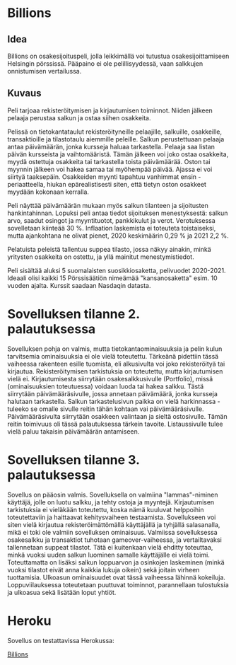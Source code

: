 # Billions

## Idea

Billions on osakesijoituspeli, jolla leikkimällä voi tutustua osakesijoittamiseen Helsingin pörssissä. Pääpaino ei ole pelillisyydessä, vaan salkkujen onnistumisen vertailussa.

## Kuvaus

Peli tarjoaa rekisteröitymisen ja kirjautumisen toiminnot.
Niiden jälkeen pelaaja perustaa salkun ja ostaa siihen osakkeita.

Pelissä on tietokantataulut rekisteröityneille pelaajille, salkuille, osakkeille, transaktioille ja tilastotaulu aiemmille peleille.
Salkun perustettuaan pelaaja antaa päivämäärän, jonka kursseja haluaa tarkastella. Pelaaja saa listan päivän kursseista ja vaihtomääristä. Tämän jälkeen voi joko ostaa osakkeita, myydä ostettuja osakkeita tai tarkastella toista päivämäärää. Oston tai myynnin jälkeen voi hakea samaa tai myöhempää päivää. Ajassa ei voi siirtyä taaksepäin. Osakkeiden myynti tapahtuu vanhimmat ensin -periaatteella, hiukan epärealistisesti siten, että tietyn oston osakkeet myydään kokonaan kerralla.

Peli näyttää päivämäärän mukaan myös salkun tilanteen ja sijoitusten hankintahinnan. Lopuksi peli antaa tiedot sijoituksen menestyksestä: salkun arvo, saadut osingot ja myyntituotot, pankkikulut ja verot. Verotuksessa sovelletaan kiinteää 30 %. Inflaation laskemista ei toteuteta toistaiseksi, mutta ajankohtana ne olivat pienet, 2020 keskimäärin 0,29 % ja 2021 2,2 %.

Pelatuista peleistä tallentuu suppea tilasto, jossa näkyy ainakin, minkä yritysten osakkeita on ostettu, ja yllä mainitut menestymistiedot.

Peli sisältää aluksi 5 suomalaisten suosikkiosaketta, pelivuodet 2020-2021. Ideaali olisi kaikki 15 Pörssisäätiön nimeämää "kansanosaketta" esim. 10 vuoden ajalta. Kurssit saadaan Nasdaqin datasta.

# Sovelluksen tilanne 2. palautuksessa

Sovelluksen pohja on valmis, mutta tietokantaominaisuuksia ja pelin kulun tarvitsemia ominaisuuksia ei ole vielä toteutettu. Tärkeänä pidettiin tässä vaiheessa rakenteen esille tuomista, eli alkusivulta voi joko rekisteröityä tai kirjautua. Rekisteröitymisen tarkistuksia on toteutettu, mutta kirjautumisen vielä ei. Kirjautumisesta siirrytään osakesalkkusivulle (Portfolio), missä (ominaisuuksien toteutuessa) voidaan luoda tai hakea salkku. Tästä siirrytään päivämääräsivulle, jossa annetaan päivämäärä, jonka kursseja halutaan tarkastella. Salkun tarkastelusivun paikka on vielä harkinnassa - tuleeko se omalle sivulle reitin tähän kohtaan vai päivämääräsivulle.  Päivämääräsivulta siirrytään osakkeen valintaan ja sieltä ostosivulle. Tämän reitin toimivuus oli tässä palautuksessa tärkein tavoite. Listaussivulle tulee vielä paluu takaisin päivämäärän antamiseen.

# Sovelluksen tilanne 3. palautuksessa

Sovellus on pääosin valmis. Sovelluksella on valmiina "lammas"-niminen käyttäjä, jolle on luotu salkku, ja tehty ostoja ja myyntejä. Kirjautumisen tarkistuksia ei vieläkään toteutettu, koska nämä kuuluvat helppoihin toteutettaviin ja haittaavat kehitysvaiheen testaamista. Sovellukseen voi siten vielä kirjautua rekisteröimättömällä käyttäjällä ja tyhjällä salasanalla, mikä ei toki ole valmiin sovelluksen ominaisuus. Valmiissa sovelluksessa osakesalkku ja transaktiot tuhotaan gameover-vaiheessa, ja vertailtavaksi tallennetaan suppeat tilastot. Tätä ei kuitenkaan vielä ehditty toteuttaa, minkä vuoksi uuden salkun luominen samalle käyttäjälle ei vielä toimi. Toteuttamatta on lisäksi salkun loppuarvon ja osinkojen laskeminen (minkä vuoksi tilastot eivät anna kaikkia lukuja oikein) sekä joitain virheen tuottamisia. Ulkoasun ominaisuudet ovat tässä vaiheessa lähinnä kokeiluja. Loppuviilauksessa toteutetaan puuttuvat toiminnot, parannellaan tulostuksia ja ulkoasua sekä lisätään loput yhtiöt.

# Heroku

Sovellus on testattavissa Herokussa:

[Billions](https://nasdaq-billions.herokuapp.com/)

